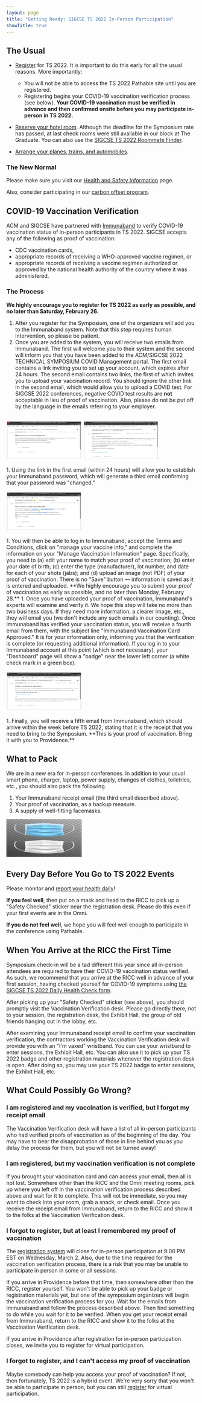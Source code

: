 ```yaml
---
layout: page
title: "Getting Ready: SIGCSE TS 2022 In-Person Participation"
showTitle: true
---
```


## The Usual

- [Register](/participants#registration) for TS 2022. It is important to do this early for all the usual reasons. More importantly:
  - You will not be able to access the TS 2022 Pathable site until you are registered.
  - Registering begins your COVID-19 vaccination verification process (see below). **Your COVID-19 vaccination must be verified in advance and then confirmed onsite before you may participate in-person in TS 2022.**

- [Reserve your hotel room](https://www.goprovidence.com/sigcse/hotel-information/). Although the deadline for the Symposium rate has passed, at last check rooms were still available in our block at The Graduate. You can also use the [SIGCSE TS 2022 Roommate Finder](http://localhost:4000/participants/#roommate-database).

- [Arrange your planes, trains, and automobiles](https://www.goprovidence.com/sigcse/getting-here/).

### The New Normal

Please make sure you visit our [Health and Safety Information](/health) page.

Also, consider participating in our [carbon offset program](/participants#carbon-offset).

## COVID-19 Vaccination Verification

ACM and SIGCSE have partnered with [Immunaband](https://www.immunaband.com) to verify COVID-19 vaccination status of in-person participants in TS 2022. SIGCSE accepts any of the following as proof of vaccination:

- CDC vaccination cards,
- appropriate records of receiving a WHO-approved vaccine regimen, or
- appropriate records of receiving a vaccine regimen authorized or approved by the national health authority of the country where it was administered.

### The Process
**We highly encourage you to register for TS 2022 as early as possible, and no later than Saturday, February 26.**
1. After you register for the Symposium, one of the organizers will add you to the Immunaband system. Note that this step requires human intervention, so please be patient.
1. Once you are added to the system, you will receive two emails from Immunaband. The first will welcome you to their system and the second will inform you that you have been added to the ACM/SIGCSE 2022 TECHNICAL SYMPOSIUM COVID Management portal. The first email contains a link inviting you to set up your account, which expires after 24 hours. The second email contains two links, the first of which invites you to upload your vaccination record. You should ignore the other link in the second email, which would allow you to upload a COVID test. For SIGCSE 2022 conferences, negative COVID test results are <strong>not</strong> acceptable in lieu of proof of vaccination. Also, please do not be put off by the language in the emails referring to your employer.
<br><br>
<img src="/images/immunaband_welcome_email.png" width="200" height="100" alt="Immunaband Welcome Email">
<img src="/images/immunaband_youve_been_added_email.png" width="200" height="100" alt="Immunaband You've Been Added Email">
<br><br>
1. Using the link in the first email (within 24 hours) will allow you to establish your Immunaband password, which will generate a third email confirming that your password was "changed."
<br><br>
<img src="/images/immunaband_password_changed_email.png" width="200" height="100" alt="Immunaband Password Changed Email">
<br><br>
1. You will then be able to log in to Immunaband, accept the Terms and Conditions, click on "manage your vaccine info," and complete the information on your "Manage Vaccination Information" page. Specifically, you need to (a) edit your name to match your proof of vaccination; (b) enter your date of birth; (c) enter the type (manufacturer), lot number, and date for each of your shots (jabs); and (d) upload an image (not PDF) of your proof of vaccination. There is no "Save" button &mdash; information is saved as it is entered and uploaded. **We highly encourage you to submit your proof of vaccination as early as possible, and no later than Monday, February 28.**
1. Once you have uploaded your proof of vaccination, Immunaband's experts will examine and verify it. We hope this step will take no more than two business days. If they need more information, a clearer image, etc., they will email you (we don't include any such emails in our counting). Once Immunaband has verified your vaccination status, you will receive a fourth email from them, with the subject line "Immunaband Vaccination Card Approved." It is for your information only, informing you that the verification is complete (or requesting additional information). If you log in to your Immunaband account at this point (which is not necessary), your "Dashboard" page will show a "badge" near the lower left corner (a white check mark in a green box).
<br><br>
<img src="/images/immunaband_approved_email.png" width="200" height="100" alt="Immunaband You've Been Added Email">
<br><br>
1. Finally, you will receive a fifth email from Immunaband, which should arrive within the week before TS 2022, stating that it is the receipt that you need to bring to the Symposium.  **This is your proof of vaccination. Bring it with you to Providence.**

## What to Pack
We are in a new era for in-person conferences. In addition to your usual smart phone, charger, laptop, power supply, changes of clothes, toiletries, etc., you should also pack the following.
1. Your Immunaband receipt email (the third email described above).
1. Your proof of vaccination, as a backup measure.
1. A supply of well-fitting facemasks.

<img src="/images/facemasks.jpeg" width="200" height="100" alt="Picture of disposable face masks">

## Every Day Before You Go to TS 2022 Events

Please monitor and [report your health daily](https://docs.google.com/forms/d/1Eu-ttWn0kzKiT9Ul7WQ6U4t1heYfDO8HW5RborNmjF8/edit)!  

**If you feel well**, then put on a mask and head to the RICC to pick up a "Safety Checked" sticker near the registration desk. Please do this even if your first events are in the Omni.

**If you do not feel well**, we hope you will feel well enough to participate in the conference using Pathable.

## When You Arrive at the RICC the First Time
Symposium check-in will be a tad different this year since all in-person attendees are required to have their COVID-19 vaccination status verified. As such, we recommend that you arrive at the RICC well in advance of your first session, having checked yourself for COVID-19 symptoms using [the SIGCSE TS 2022 Daily Health Check form](https://forms.gle/qcUgcVx2Di9jxkis6).

After picking up your "Safety Checked" sticker (see above), you should promptly visit the Vaccination Verification desk. Please go directly there, not to your session, the registration desk, the Exhibit Hall, the group of old friends hanging out in the lobby, etc.

After examining your Immunaband receipt email to confirm your vaccination verification, the contractors working the Vaccination Verification desk will provide you with an "I'm vaxed" wristband. You can use your wristband to enter sessions, the Exhibit Hall, etc. You can also use it to pick up your TS 2022 badge and other registration materials whenever the registration desk is open. After doing so, you may use your TS 2022 badge to enter sessions, the Exhibit Hall, etc.

## What Could Possibly Go Wrong?
### I am registered and my vaccination is verified, but I forgot my receipt email
The Vaccination Verification desk will have a list of all in-person participants who had verified proofs of vaccination as of the beginning of the day. You may have to bear the disapprobation of those in line behind you as you delay the process for them, but you will not be turned away!

### I am registered, but my vaccination verification is not complete
If you brought your vaccination card and can access your email, then all is not lost. Somewhere other than the RICC and the Omni meeting rooms, pick up where you left off in the vaccination verification process described above and wait for it to complete. This will not be immediate, so you may want to check into your room, grab a snack, or check email.  Once you receive the receipt email from Immunaband, return to the RICC and show it to the folks at the Vaccination Verification desk.

### I forgot to register, but at least I remembered my proof of vaccination
The [registration system](/participants#registration) will close for in-person participation at 9:00 PM EST on Wednesday, March 2. Also, due to the time required for the vaccination verification process, there is a risk that you may be unable to participate in person in some or all sessions.

If you arrive in Providence before that time, then somewhere other than the RICC, register yourself. You won't be able to pick up your badge or registration materials yet, but one of the symposium organizers will begin the vaccination verification process for you. Wait for the emails from Immunaband and follow the process described above. Then find something to do while you wait for it to be verified. When you get your receipt email from Immunaband, return to the RICC and show it to the folks at the Vaccination Verification desk.

If you arrive in Providence after registration for in-person participation closes, we invite you to register for virtual participation.

### I forgot to register, and I can't access my proof of vaccination
Maybe somebody can help you access your proof of vaccination? If not, then fortunately, TS 2022 is a hybrid event. We're very sorry that you won't be able to participate in person, but you can still [register](/participants#registration) for virtual participation.
